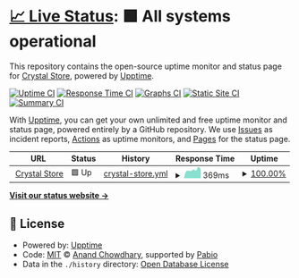 # [📈 Live Status](https://demo.upptime.js.org): <!--live status--> **🟩 All systems operational**

This repository contains the open-source uptime monitor and status page for [Crystal Store](https://crystal-store.xyz/), powered by [Upptime](https://github.com/upptime/upptime).

[![Uptime CI](https://github.com/crystal-store/upptime/workflows/Uptime%20CI/badge.svg)](https://github.com/crystal-store/upptime/actions?query=workflow%3A%22Uptime+CI%22)
[![Response Time CI](https://github.com/crystal-store/upptime/workflows/Response%20Time%20CI/badge.svg)](https://github.com/crystal-store/upptime/actions?query=workflow%3A%22Response+Time+CI%22)
[![Graphs CI](https://github.com/crystal-store/upptime/workflows/Graphs%20CI/badge.svg)](https://github.com/crystal-store/upptime/actions?query=workflow%3A%22Graphs+CI%22)
[![Static Site CI](https://github.com/crystal-store/upptime/workflows/Static%20Site%20CI/badge.svg)](https://github.com/crystal-store/upptime/actions?query=workflow%3A%22Static+Site+CI%22)
[![Summary CI](https://github.com/crystal-store/upptime/workflows/Summary%20CI/badge.svg)](https://github.com/crystal-store/upptime/actions?query=workflow%3A%22Summary+CI%22)

With [Upptime](https://upptime.js.org), you can get your own unlimited and free uptime monitor and status page, powered entirely by a GitHub repository. We use [Issues](https://github.com/crystal-store/upptime/issues) as incident reports, [Actions](https://github.com/crystal-store/upptime/actions) as uptime monitors, and [Pages](https://demo.upptime.js.org) for the status page.

<!--start: status pages-->
<!-- This summary is generated by Upptime (https://github.com/upptime/upptime) -->
<!-- Do not edit this manually, your changes will be overwritten -->
<!-- prettier-ignore -->
| URL | Status | History | Response Time | Uptime |
| --- | ------ | ------- | ------------- | ------ |
| <img alt="" src="https://icons.duckduckgo.com/ip3/crystal-store.xyz.ico" height="13"> [Crystal Store](https://crystal-store.xyz) | 🟩 Up | [crystal-store.yml](https://github.com/crystal-store/upptime/commits/HEAD/history/crystal-store.yml) | <details><summary><img alt="Response time graph" src="./graphs/crystal-store/response-time-week.png" height="20"> 369ms</summary><br><a href="https://crystal-store.github.io/upptime/history/crystal-store"><img alt="Response time 451" src="https://img.shields.io/endpoint?url=https%3A%2F%2Fraw.githubusercontent.com%2Fcrystal-store%2Fupptime%2FHEAD%2Fapi%2Fcrystal-store%2Fresponse-time.json"></a><br><a href="https://crystal-store.github.io/upptime/history/crystal-store"><img alt="24-hour response time 335" src="https://img.shields.io/endpoint?url=https%3A%2F%2Fraw.githubusercontent.com%2Fcrystal-store%2Fupptime%2FHEAD%2Fapi%2Fcrystal-store%2Fresponse-time-day.json"></a><br><a href="https://crystal-store.github.io/upptime/history/crystal-store"><img alt="7-day response time 369" src="https://img.shields.io/endpoint?url=https%3A%2F%2Fraw.githubusercontent.com%2Fcrystal-store%2Fupptime%2FHEAD%2Fapi%2Fcrystal-store%2Fresponse-time-week.json"></a><br><a href="https://crystal-store.github.io/upptime/history/crystal-store"><img alt="30-day response time 448" src="https://img.shields.io/endpoint?url=https%3A%2F%2Fraw.githubusercontent.com%2Fcrystal-store%2Fupptime%2FHEAD%2Fapi%2Fcrystal-store%2Fresponse-time-month.json"></a><br><a href="https://crystal-store.github.io/upptime/history/crystal-store"><img alt="1-year response time 451" src="https://img.shields.io/endpoint?url=https%3A%2F%2Fraw.githubusercontent.com%2Fcrystal-store%2Fupptime%2FHEAD%2Fapi%2Fcrystal-store%2Fresponse-time-year.json"></a></details> | <details><summary><a href="https://crystal-store.github.io/upptime/history/crystal-store">100.00%</a></summary><a href="https://crystal-store.github.io/upptime/history/crystal-store"><img alt="All-time uptime 100.00%" src="https://img.shields.io/endpoint?url=https%3A%2F%2Fraw.githubusercontent.com%2Fcrystal-store%2Fupptime%2FHEAD%2Fapi%2Fcrystal-store%2Fuptime.json"></a><br><a href="https://crystal-store.github.io/upptime/history/crystal-store"><img alt="24-hour uptime 100.00%" src="https://img.shields.io/endpoint?url=https%3A%2F%2Fraw.githubusercontent.com%2Fcrystal-store%2Fupptime%2FHEAD%2Fapi%2Fcrystal-store%2Fuptime-day.json"></a><br><a href="https://crystal-store.github.io/upptime/history/crystal-store"><img alt="7-day uptime 100.00%" src="https://img.shields.io/endpoint?url=https%3A%2F%2Fraw.githubusercontent.com%2Fcrystal-store%2Fupptime%2FHEAD%2Fapi%2Fcrystal-store%2Fuptime-week.json"></a><br><a href="https://crystal-store.github.io/upptime/history/crystal-store"><img alt="30-day uptime 100.00%" src="https://img.shields.io/endpoint?url=https%3A%2F%2Fraw.githubusercontent.com%2Fcrystal-store%2Fupptime%2FHEAD%2Fapi%2Fcrystal-store%2Fuptime-month.json"></a><br><a href="https://crystal-store.github.io/upptime/history/crystal-store"><img alt="1-year uptime 100.00%" src="https://img.shields.io/endpoint?url=https%3A%2F%2Fraw.githubusercontent.com%2Fcrystal-store%2Fupptime%2FHEAD%2Fapi%2Fcrystal-store%2Fuptime-year.json"></a></details>

<!--end: status pages-->

[**Visit our status website →**](https://demo.upptime.js.org)

## 📄 License

- Powered by: [Upptime](https://github.com/upptime/upptime)
- Code: [MIT](./LICENSE) © [Anand Chowdhary](https://anandchowdhary.com), supported by [Pabio](https://pabio.com)
- Data in the `./history` directory: [Open Database License](https://opendatacommons.org/licenses/odbl/1-0/)
